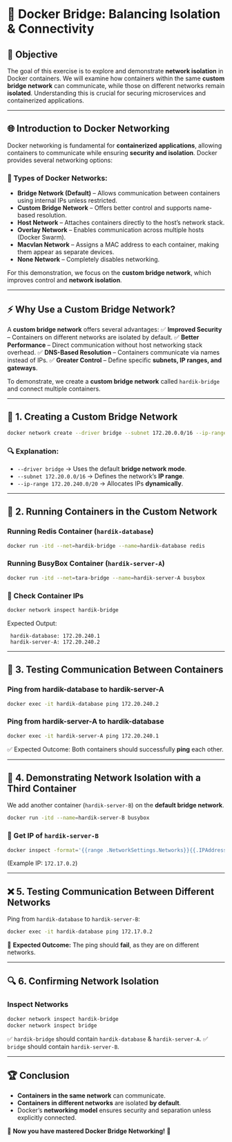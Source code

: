 # 🚀 Docker Bridge: Balancing Isolation & Connectivity

## 📌 Objective
The goal of this exercise is to explore and demonstrate **network isolation** in Docker containers. We will examine how containers within the same **custom bridge network** can communicate, while those on different networks remain **isolated**. Understanding this is crucial for securing microservices and containerized applications.  

---

## 🌐 Introduction to Docker Networking
Docker networking is fundamental for **containerized applications**, allowing containers to communicate while ensuring **security and isolation**. Docker provides several networking options:

### 🔹 Types of Docker Networks:
- **Bridge Network (Default)** – Allows communication between containers using internal IPs unless restricted.
- **Custom Bridge Network** – Offers better control and supports name-based resolution.
- **Host Network** – Attaches containers directly to the host’s network stack.
- **Overlay Network** – Enables communication across multiple hosts (Docker Swarm).
- **Macvlan Network** – Assigns a MAC address to each container, making them appear as separate devices.
- **None Network** – Completely disables networking.

For this demonstration, we focus on the **custom bridge network**, which improves control and **network isolation**.

---

## ⚡ Why Use a Custom Bridge Network?
A **custom bridge network** offers several advantages:
✅ **Improved Security** – Containers on different networks are isolated by default.
✅ **Better Performance** – Direct communication without host networking stack overhead.
✅ **DNS-Based Resolution** – Containers communicate via names instead of IPs.
✅ **Greater Control** – Define specific **subnets, IP ranges, and gateways**.

To demonstrate, we create a **custom bridge network** called `hardik-bridge` and connect multiple containers.

---

## 🔧 1. Creating a Custom Bridge Network
```bash
docker network create --driver bridge --subnet 172.20.0.0/16 --ip-range 172.20.240.0/20 hardik-bridge
```
### 🔍 Explanation:
- `--driver bridge` → Uses the default **bridge network mode**.
- `--subnet 172.20.0.0/16` → Defines the network’s **IP range**.
- `--ip-range 172.20.240.0/20` → Allocates IPs **dynamically**.

---

## 🚀 2. Running Containers in the Custom Network
### Running **Redis Container** (`hardik-database`)
```bash
docker run -itd --net=hardik-bridge --name=hardik-database redis
```
### Running **BusyBox Container** (`hardik-server-A`)
```bash
docker run -itd --net=tara-bridge --name=hardik-server-A busybox
```

### 📌 Check Container IPs
```bash
docker network inspect hardik-bridge
```
Expected Output:
```
 hardik-database: 172.20.240.1
 hardik-server-A: 172.20.240.2
```

---

## 🔄 3. Testing Communication Between Containers
### Ping from **hardik-database** to **hardik-server-A**
```bash
docker exec -it hardik-database ping 172.20.240.2
```
### Ping from **hardik-server-A** to **hardik-database**
```bash
docker exec -it hardik-server-A ping 172.20.240.1
```
✅ Expected Outcome: Both containers should successfully **ping** each other.

---

## 🚧 4. Demonstrating Network Isolation with a Third Container
We add another container (`hardik-server-B`) on the **default bridge network**.
```bash
docker run -itd --name=hardik-server-B busybox
```
### 📌 Get IP of `hardik-server-B`
```bash
docker inspect -format='{{range .NetworkSettings.Networks}}{{.IPAddress}}{{end}}' hardik-server-B
```
(Example IP: `172.17.0.2`)

---

## ❌ 5. Testing Communication Between Different Networks
Ping from `hardik-database` to `hardik-server-B`:
```bash
docker exec -it hardik-database ping 172.17.0.2
```
🚨 **Expected Outcome:** The ping should **fail**, as they are on different networks.

---

## 🔍 6. Confirming Network Isolation
### Inspect Networks
```bash
docker network inspect hardik-bridge
docker network inspect bridge
```
✅ `hardik-bridge` should contain `hardik-database` & `hardik-server-A`.
✅ `bridge` should contain `hardik-server-B`.

---

## 🏆 Conclusion
- **Containers in the same network** can communicate.
- **Containers in different networks** are isolated **by default**.
- Docker’s **networking model** ensures security and separation unless explicitly connected.

🚀 **Now you have mastered Docker Bridge Networking!** 🎯
